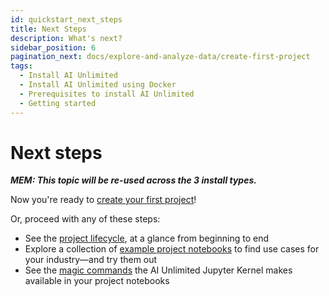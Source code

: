 ```yaml
---
id: quickstart_next_steps
title: Next Steps
description: What's next?
sidebar_position: 6
pagination_next: docs/explore-and-analyze-data/create-first-project
tags:
  - Install AI Unlimited
  - Install AI Unlimited using Docker
  - Prerequisites to install AI Unlimited
  - Getting started
---
```


# Next steps

***MEM: This topic will be re-used across the 3 install types.***

Now you're ready to [create your first project](/docs/explore-and-analyze-data/create-first-project.md)!

Or, proceed with any of these steps:
- See the [project lifecycle](/docs/explore-and-analyze-data/project-lifecycle.md), at a glance from beginning to end
- Explore a collection of [example project notebooks](/docs/explore-and-analyze-data/example-projects.md) to find use cases for your industry&mdash;and try them out
- See the [magic commands](/docs/explore-and-analyze-data/magic-commands.md) the AI Unlimited Jupyter Kernel makes available in your project notebooks
